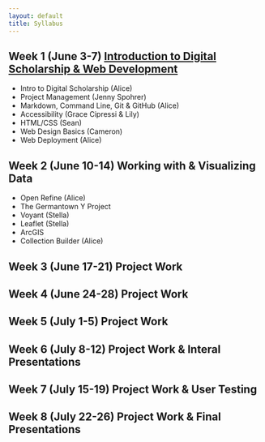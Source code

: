 ```yaml
---
layout: default
title: Syllabus
---
```


## Week 1 (June 3-7) [Introduction to Digital Scholarship & Web Development](https://digbmc.github.io/dssf-syll/weeks/01-intro.html)

- Intro to Digital Scholarship (Alice)
- Project Management (Jenny Spohrer)
- Markdown, Command Line, Git & GitHub (Alice)
- Accessibility (Grace Cipressi & Lily)
- HTML/CSS (Sean)
- Web Design Basics (Cameron)
- Web Deployment (Alice)

## Week 2 (June 10-14) Working with & Visualizing Data

- Open Refine (Alice)
- The Germantown Y Project
- Voyant (Stella)
- Leaflet (Stella)
- ArcGIS
- Collection Builder (Alice)

## Week 3 (June 17-21) Project Work

## Week 4 (June 24-28) Project Work

## Week 5 (July 1-5) Project Work

## Week 6 (July 8-12) Project Work & Interal Presentations

## Week 7 (July 15-19) Project Work & User Testing

## Week 8 (July 22-26) Project Work & Final Presentations
